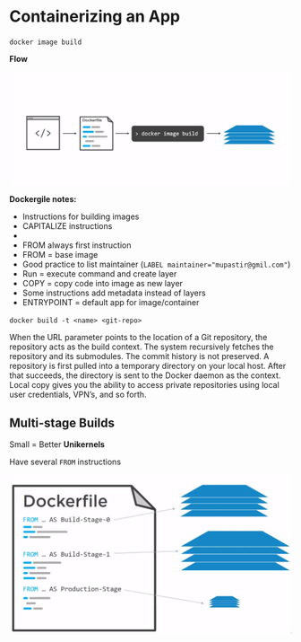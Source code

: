 # Containerizing an App

`docker image build`

**Flow**
 
![](/containerizing_an_app/img/containerizing-flow.png)

**Dockergile notes:**

- Instructions for building images
- CAPITALIZE instructions
- <INSTRUCTION> <value>
- FROM always first instruction
- FROM = base image
- Good practice to list maintainer (`LABEL maintainer="mupastir@gmil.com"`)
- Run = execute command and create layer
- COPY = copy code into image as new layer
- Some instructions add metadata instead of layers
- ENTRYPOINT = default app for image/container


`docker build -t <name> <git-repo>`

When the URL parameter points to the location of a Git repository, the repository acts as the build context. The system recursively fetches the repository and its submodules. The commit history is not preserved. A repository is first pulled into a temporary directory on your local host. After that succeeds, the directory is sent to the Docker daemon as the context. Local copy gives you the ability to access private repositories using local user credentials, VPN’s, and so forth.

## Multi-stage Builds

Small = Better
**Unikernels**

Have several `FROM` instructions 

![](/containerizing_an_app/img/containerizing-build-multi-stage.png)

